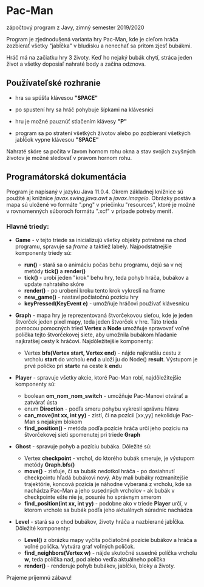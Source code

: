 # Pac-Man
zápočtový program z Javy, zimný semester 2019/2020
<br>

Program je zjednodušená varianta hry Pac-Man, kde je cieľom hráča zozbierať všetky "jabĺčka" v bludisku a nenechať sa pritom zjesť bubákmi.

Hráč má na začiatku hry 3 životy. Keď ho nejaký bubák chytí, stráca jeden život a všetky doposiaľ nahraté body a začína odznova.



## Používateľské rozhranie
- hra sa spúšťa klávesou **"SPACE"**

- po spustení hry sa hráč pohybuje šípkami na klávesnici
- hru je možné pauznúť stlačením klávesy **"P"**

- program sa po stratení všetkých životov alebo po zozbieraní všetkých jabĺčok vypne klávesou **"SPACE"**

Nahraté skóre sa počíta v ľavom hornom rohu okna a stav svojich zvyšných životov je možné sledovať v pravom hornom rohu.

## Programátorská dokumentácia
Program je napísaný v jazyku Java 11.0.4. Okrem základnej knižnice sú použité aj knižnice _javax.swing_,_java.awt_ a _javax.imageio_.
Obrázky postáv a mapa sú uložené vo formáte ".png" v priečinku "resources", ktoré je možné v rovnomenných súboroch formátu ".xcf" v prípade potreby meniť.

### Hlavné triedy:
- **Game** - v tejto triede sa inicializujú všetky objekty potrebné na chod programu, spravuje sa _frame_ a taktiež labely. Najpodstatnejšie komponenty triedy sú:
  - **run()** - stará sa o animáciu počas behu programu, dejú sa v nej metódy **tick()** a **render()**
  - **tick()** - urobí jeden "krok" behu hry, teda pohyb hráča, bubákov a update nahratého skóre
  - **render()** - po urobení kroku tento krok vykreslí na frame
  - **new_game()** - nastaví počiatočnú pozíciu hry
  - **keyPressed(KeyEvent e)** - umožňuje hráčovi používať klávesnicu

- **Graph** - mapa hry je reprezentovaná štvorčekovou sieťou, kde je jeden štvorček jeden pixel mapy, teda jeden štvorček v hre. Táto trieda pomocou pomocných tried **Vertex** a **Node** umožňuje spravovať voľné políčka tejto štvorčekovej siete, aby umožnila bubákom hľadanie najkratšej cesty k hráčovi. Najdôležitejšie komponenty:
  - Vertex **bfs(Vertex start, Vertex end)** - nájde najkratšiu cestu z vrcholu **start** do vrcholu **end** a uloží ju do Node() **result**.  Výstupom je prvé políčko pri **start**e na ceste k **end**u

- **Player** - spravuje všetky akcie, ktoré Pac-Man robí, najdôležitejšie komponenty sú:
  - boolean **om_nom_nom_switch** - umožňuje Pac-Manovi otvárať a zatvárať ústa
  - enum **Direction** - podľa smeru pohybu vykreslí správnu hlavu
  - **can_move(int xx, int yy)** - zistí, či na pozícii [xx,yy] nekoliduje Pac-Man s nejakým blokom
  - **find_position()** - metóda podľa pozície hráča určí jeho pozíciu na štvorčekovej sieti spomenutej pri triede **Graph**

- **Ghost** - spravuje pohyb a pozíciu bubáka. Dôležité sú:
  - Vertex **checkpoint** - vrchol, do ktorého bubák smeruje, je výstupom metódy **Graph.bfs()**
  - **move()** - zisťuje, či sa bubák nedotkol hráča
               - po dosiahnutí checkpointu hľadá bubákovi nový. Aby mali bubáky rozmanitejšie trajektórie, koncová pozícia je náhodne vyberaná z vrcholu, kde sa nachádza Pac-Man a jeho susedných vrcholov
               - ak bubák v checkpointe ešte nie je, posunie ho správnym smerom
  - **find_position(int xx, int yy)** - podobne ako v triede **Player** určí, v ktorom vrchole sa bubák podľa jeho aktuálnych súradníc nachádza 

- **Level** - stará sa o chod bubákov, životy hráča a nazbierané jabĺčka. Dôležité komponenty:
  - **Level()** z obrázku mapy vyčíta počiatočné pozície bubákov a hráča a voľné políčka. Vytvára graf voľných políčok.
  - **find_neighbors(Vertex w)** - nájde skutočné susedné políčka vrcholu **w**, teda políčka nad, pod alebo vedľa aktuálneho políčka
  - **render()** - renderuje pohyb bubákov, jabĺčka, bloky a životy.

Prajeme príjemnú zábavu!



